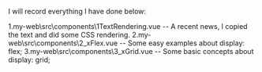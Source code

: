 I will record everything I have done below:

1.my-web\src\components\1TextRendering.vue -- A recent news, I copied the text and did some CSS rendering.
2.my-web\src\components\2_xFlex.vue -- Some easy examples about display: flex;
3.my-web\src\components\3_xGrid.vue -- Some basic concepts about display: grid;
